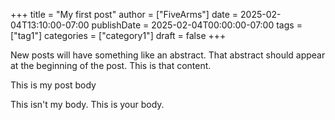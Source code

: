 +++
title = "My first post"
author = ["FiveArms"]
date = 2025-02-04T13:10:00-07:00
publishDate = 2025-02-04T00:00:00-07:00
tags = ["tag1"]
categories = ["category1"]
draft = false
+++

New posts will have something like an abstract. That abstract should appear at the beginning of the post. This is that content.

<!--more-->

This is my post body

This isn't my body. This is your body.
